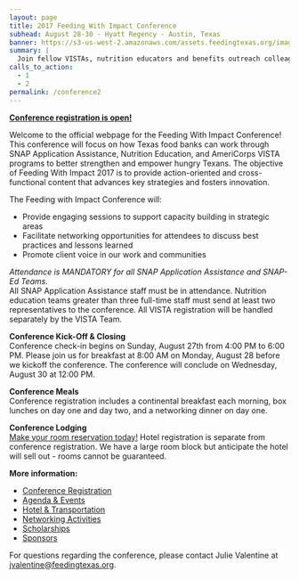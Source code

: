 ```yaml
---
layout: page
title: 2017 Feeding With Impact Conference
subhead: August 28-30 - Hyatt Regency - Austin, Texas
banner: https://s3-us-west-2.amazonaws.com/assets.feedingtexas.org/images/banners/banner-02.jpg
summary: |
  Join fellow VISTAs, nutrition educators and benefits outreach colleagues in Austin for the third annual “Feeding With Impact” Conference. 
calls_to_action:
  - 1
  - 2
permalink: /conference2
---
```

**[Conference registration is open!](https://feedingtexas.az1.qualtrics.com/SE/?SID=SV_7Qy8fYS7BWbgHpH&Q_JFE=0)**

Welcome to the official webpage for the Feeding With Impact Conference! This conference will focus on how Texas food banks can work through SNAP Application Assistance, Nutrition Education, and AmeriCorps VISTA programs to better strengthen and empower hungry Texans. The objective of Feeding With Impact 2017 is to provide action-oriented and cross-functional content that advances key strategies and fosters innovation.

The Feeding with Impact Conference will:   
* Provide engaging sessions to support capacity building in strategic areas
* Facilitate networking opportunities for attendees to discuss best practices and lessons learned
* Promote client voice in our work and communities 

*Attendance is MANDATORY for all SNAP Application Assistance and SNAP-Ed Teams.*      
All SNAP Application Assistance staff must be in attendance. Nutrition education teams greater than three full-time staff must send at least two representatives to the conference. All VISTA registration will be handled separately by the VISTA Team.

**Conference Kick-Off & Closing**     
Conference check-in begins on Sunday, August 27th from 4:00 PM to 6:00 PM. Please join us for breakfast at 8:00 AM on Monday, August 28 before we kickoff the conference. The conference will conclude on Wednesday, August 30 at 12:00 PM. 

**Conference Meals**     
Conference registration includes a continental breakfast each morning, box lunches on day one and day two, and a networking dinner on day one. 

**Conference Lodging**     
[Make your room reservation today!](https://www.feedingtexas.org/conference-hotel) Hotel registration is separate from conference registration. We have a large room block but anticipate the hotel will sell out - rooms cannot be guaranteed.

**More information:**    
* [Conference Registration](https://feedingtexas.az1.qualtrics.com/SE/?SID=SV_7Qy8fYS7BWbgHpH&Q_JFE=0) 
* [Agenda & Events](https://www.feedingtexas.org/conference-agenda)
* [Hotel & Transportation](https://www.feedingtexas.org/conference-hotel)
* [Networking Activities](https://www.feedingtexas.org/conference-networking)
* [Scholarships](https://www.feedingtexas.org/conference-scholarships)
* [Sponsors](https://www.feedingtexas.org/conference-sponsors)
      

For questions regarding the conference, please contact Julie Valentine at jvalentine@feedingtexas.org.
